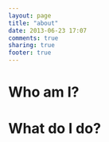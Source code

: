 ```yaml
---
layout: page
title: "about"
date: 2013-06-23 17:07
comments: true
sharing: true
footer: true
---
```


# Who am I?

# What do I do?
